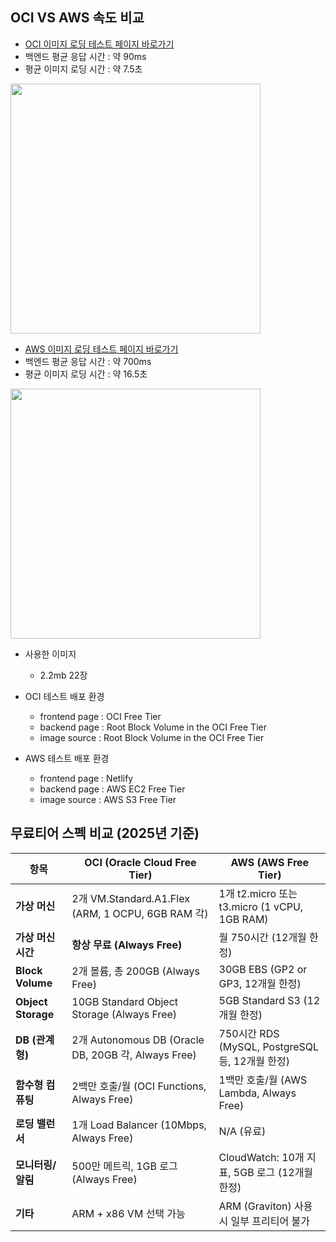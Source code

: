 ## OCI VS AWS 속도 비교

- [OCI 이미지 로딩 테스트 페이지 바로가기](http://140.238.15.71:8081/)
- 백엔드 평균 응답 시간 : 약 90ms
- 평균 이미지 로딩 시간 : 약 7.5초
<img width=400 src="https://github.com/yonghun16/coding_school_oci/blob/main/images/oci.gif?raw=true">

- [AWS 이미지 로딩 테스트 페이지 바로가기](https://shimmering-moxie-d45a15.netlify.app/)
- 백엔드 평균 응답 시간 : 약 700ms
- 평균 이미지 로딩 시간 : 약 16.5초
<img width=400 src="https://github.com/yonghun16/coding_school_oci/blob/main/images/aws.gif?raw=true">


- 사용한 이미지
  - 2.2mb 22장
  
- OCI 테스트 배포 환경
  - frontend page : OCI Free Tier
  - backend page : Root Block Volume in the OCI Free Tier
  - image source : Root Block Volume in the OCI Free Tier
 
- AWS 테스트 배포 환경
  - frontend page : Netlify
  - backend page : AWS EC2 Free Tier
  - image source : AWS S3 Free Tier

## 무료티어 스펙 비교 (2025년 기준)

| 항목                | OCI (Oracle Cloud Free Tier)                                    | AWS (AWS Free Tier)                                          |
|--------------------|-----------------------------------------------------------------|--------------------------------------------------------------|
| **가상 머신**         | 2개 VM.Standard.A1.Flex (ARM, 1 OCPU, 6GB RAM 각)               | 1개 t2.micro 또는 t3.micro (1 vCPU, 1GB RAM)                   |
| **가상 머신 시간**     | **항상 무료 (Always Free)**                                       | 월 750시간 (12개월 한정)                                        |
| **Block Volume**    | 2개 볼륨, 총 200GB (Always Free)                                 | 30GB EBS (GP2 or GP3, 12개월 한정)                             |
| **Object Storage**  | 10GB Standard Object Storage (Always Free)                     | 5GB Standard S3 (12개월 한정)                                  |
| **DB (관계형)**      | 2개 Autonomous DB (Oracle DB, 20GB 각, Always Free)              | 750시간 RDS (MySQL, PostgreSQL 등, 12개월 한정)                 |
| **함수형 컴퓨팅**      | 2백만 호출/월 (OCI Functions, Always Free)                        | 1백만 호출/월 (AWS Lambda, Always Free)                        |
| **로딩 밸런서**       | 1개 Load Balancer (10Mbps, Always Free)                         | N/A (유료)                                                    |
| **모니터링/알림**     | 500만 메트릭, 1GB 로그 (Always Free)                               | CloudWatch: 10개 지표, 5GB 로그 (12개월 한정)                     |
| **기타**            | ARM + x86 VM 선택 가능                                            | ARM (Graviton) 사용 시 일부 프리티어 불가                          |
